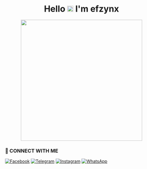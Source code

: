 <h1 align="center">Hello <img src="https://user-images.githubusercontent.com/1303154/88677602-1635ba80-d120-11ea-84d8-d263ba5fc3c0.gif" width="20px" alt="hi"> I'm efzynx</h1>

<p align="center">
  <a href="https://instagram.com/efzyn_">
    <img src="https://i.ibb.co/LZ9QtBx/photo-2022-05-14-19-06-30.jpg" width="400px">
  </a>
</p>

### &#x1F919; CONNECT WITH ME
[![Facebook](https://img.shields.io/badge/Facebook-%234267B2.svg?&style=for-the-badge&logo=facebook&logoColor=white)](https://www.facebook.com/Efzynn/)
[![Telegram](https://img.shields.io/badge/Telegram-%230088cc.svg?&style=for-the-badge&logo=telegram&logoColor=white)](https://t.me/efzynn)
[![Instagram](https://img.shields.io/badge/Instagram-E4405F?style=for-the-badge&logo=instagram&logoColor=white)](https://instagram.com/efzyn_)
[![WhatsApp](https://img.shields.io/badge/WhatsApp-25D366?style=for-the-badge&logo=whatsapp&logoColor=white)](https://wa.me/6285156724122)
